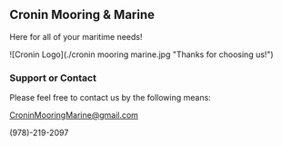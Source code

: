 ## Cronin Mooring & Marine

Here for all of your maritime needs!

![Cronin Logo](./cronin mooring marine.jpg "Thanks for choosing us!")

### Support or Contact

Please feel free to contact us by the following means:

<CroninMooringMarine@gmail.com>

(978)-219-2097
